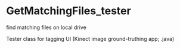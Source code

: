 GetMatchingFiles_tester
=======================

find matching files on local drive

Tester class for tagging UI (Kinect image ground-truthing app; .java)
